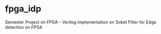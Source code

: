 # fpga_idp
Semester Project on FPGA - Verilog implementation on Sobel Filter for Edge detection on FPGA 

